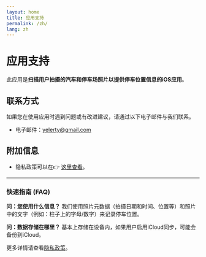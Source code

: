 ```yaml
---
layout: home
title: 应用支持
permalink: /zh/
lang: zh
---
```


# 应用支持

此应用是**扫描用户拍摄的汽车和停车场照片以提供停车位置信息的iOS应用**。

## 联系方式

如果您在使用应用时遇到问题或有改进建议，请通过以下电子邮件与我们联系。

- 电子邮件：[yelerty@gmail.com](mailto:yelerty@gmail.com)

## 附加信息

- 隐私政策可以在👉 [这里查看](./privacy-policy)。

---

### 快速指南 (FAQ)

**问：您使用什么信息？**
我们使用照片元数据（拍摄日期和时间、位置等）和照片中的文字（例如：柱子上的字母/数字）来记录停车位置。

**问：数据存储在哪里？**
基本上存储在设备内，如果用户启用iCloud同步，可能会备份到iCloud。

更多详情请查看[隐私政策](./privacy-policy)。